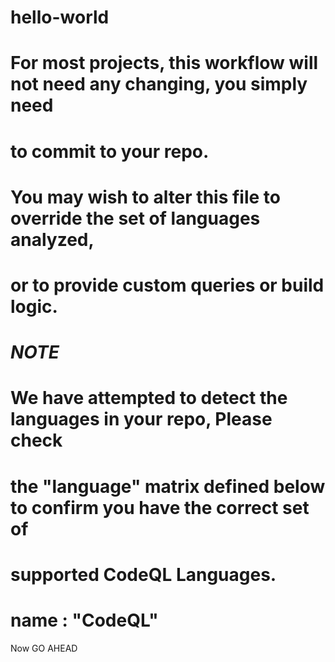 # hello-world
# For most projects, this workflow will not need any changing, you simply need
# to commit to your repo.
#
# You may wish to alter this file to override the set of languages analyzed,
# or to provide custom queries or build logic.
#
# ***********NOTE***********
# We have attempted to detect the languages in your repo, Please check
# the "language" matrix defined below to confirm you have the correct set of 
# supported CodeQL Languages.
# name : "CodeQL"

Now GO AHEAD
